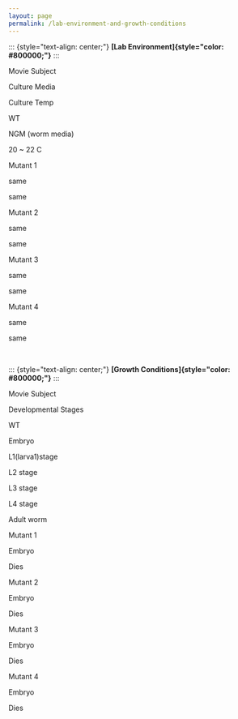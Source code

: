```yaml
---
layout: page
permalink: /lab-environment-and-growth-conditions
---
```

<div>

::: {style="text-align: center;"}
**[Lab Environment]{style="color: #800000;"}**
:::

</div>

<div>

Movie Subject

</div>

<div>

Culture Media

</div>

<div>

Culture Temp

</div>

<div>

WT

</div>

<div>

NGM (worm media)

</div>

<div>

20 \~ 22 C

</div>

<div>

Mutant 1

</div>

<div>

same

</div>

<div>

same

</div>

<div>

Mutant 2

</div>

<div>

same

</div>

<div>

same

</div>

<div>

Mutant 3

</div>

<div>

same

</div>

<div>

same

</div>

<div>

Mutant 4

</div>

<div>

same

</div>

<div>

same

</div>

 

::: {style="text-align: center;"}
**[Growth Conditions]{style="color: #800000;"}**
:::

<div>

Movie Subject

</div>

<div>

Developmental Stages

</div>

<div>

WT

</div>

<div>

Embryo

</div>

<div>

L1(larva1)stage

</div>

<div>

L2 stage

</div>

<div>

L3 stage

</div>

<div>

L4 stage

</div>

<div>

Adult worm

</div>

<div>

Mutant 1

</div>

<div>

Embryo

</div>

<div>

Dies

</div>

<div>

Mutant 2

</div>

<div>

Embryo

</div>

<div>

Dies

</div>

<div>

Mutant 3

</div>

<div>

Embryo

</div>

<div>

Dies

</div>

<div>

Mutant 4

</div>

<div>

Embryo

</div>

<div>

Dies

</div>
